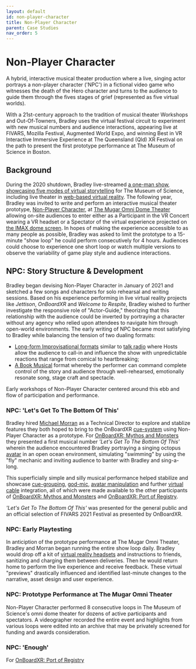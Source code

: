 ```yaml
---
layout: default
id: non-player-character
title: Non-Player Character
parent: Case Studies
nav_order: 5
---
```


# Non-Player Character
A hybrid, interactive musical theater production where a live, singing actor portrays a non-player character ('NPC') in a fictional video game who witnesses the death of the Hero character and turns to the audience to guide them through the fives stages of grief (represented as five virtual worlds). 

With a 21st-century approach to the tradition of musical theater Workshops and Out-Of-Towners, Bradley uses the virtual festival circuit to experiment with new musical numbers and audience interactions, appearing live at FIVARS, Mozilla Festival, Augmented World Expo, and winning Best in VR Interactive Immersive Experience at The Queensland (Qld) XR Festival on the path to present the first prototype performance at The Museum of Science in Boston. 

## Background
During the 2020 shutdown, Bradley live-streamed [a one-man show, showcasing five modes of virtual storytelling](https://playbill.com/article/watch-this-live-virtual-reality-theatre-performance-from-the-museum-of-science) for The Museum of Science, including live theater in [web-based virtual reality](./glossary-webvr). The following year, Bradley was invited to write and perform an interactive musical theater prototype, [Non-Player Character](), at [The Mugar Omni Dome Theater](https://www.mos.org/press/press-releases/Adult-Programming-Fall-2021) allowing on-site audiences to enter either as a Participant in the VR Concert wearing a VR headset or a Spectator of the virtual experience projected on [the IMAX dome screen](https://en.wikipedia.org/wiki/Mugar_Omni_Theater). In hopes of making the experience accessible to as many people as possible, Bradley was asked to limit the prototype to a 15-minute "show loop" he could perform consecutively for 4 hours. Audiences could choose to experience one short loop or watch multiple versions to observe the variability of game play style and audience interactions.

## NPC: Story Structure & Development
Bradley began devising Non-Player Character in January of 2021 and sketched a few songs and characters for solo rehearsal and writing sessions. Based on his experience performing in live virtual reality projects like *Jettison*, *OnBoardXR* and *Welcome to Respite*, Bradley wished to further investigate the responsive role of "Actor-Guide," theorizing that this relationship with the audience could be inverted by portraying a character without any agency who relied upon attendees to navigate him through open-world environments. The early writing of NPC became most satisfying to Bradley while balancing the tension of two dualing formats: 
- [Long-form Improvisational formats](https://en.wikipedia.org/wiki/Improvisational_theatre#Non-comedic,_experimental,_and_dramatic,_narrative-based_improvisational_theater) similar to [talk radio](https://en.wikipedia.org/wiki/Talk_radio) where Hosts allow the audience to call-in and influence the show with unpredictable reactions that range from comical to heartbreaking;
- [A Book Musical](https://en.wikipedia.org/wiki/Musical_theatre#Book_musicals) format whereby the performer can command complete control of the story and audience through well-rehearsed, emotionally resonate song, stage craft and spectacle. 

Early workshops of Non-Player Character centered around this ebb and flow of participation and performance. 

### NPC: 'Let's Get To The Bottom Of This'
Bradley hired [Michael Morran](./michael-morran.md) as a Technical Director to explore and stablize features they both hoped to bring to the OnBoardXR [cue-system](./cue-system.md) using Non-Player Character as a prototype. For [OnBoardXR: Mythos and Monsters](./obxr-mythos-monsters.md) they presented a first musical number *'Let's Get To The Bottom Of This'* wherein the audience encountered Bradley portraying a singing octopus [avatar](./glossary-avatar) in an open ocean environment, simulating "swimming" by using the "fly" mechanic and inviting audience to banter with Bradley and sing-a-long.  

This superficially simple and silly musical performance helped stabilize and showcase [cue-grouping](./glossary-cue-group.md), [god-mic](./glossary-god-mic.md), [avatar manipulation](./glossary-avatar-manipulation.md) and further [virtual cable](./glossary-virtual-cable.md) integration, all of which were made available to the other participants of [OnBoardXR: Mythos and Monsters](./obxr-mythos-monsters.md) and [OnBoardXR: Port of Registry](./obxr-port-of-registry).

*'Let's Get To The Bottom Of This'* was presented for the general public and an official selection of FIVARS 2021 Festival as presented by OnBoardXR.

### NPC: Early Playtesting
In anticiption of the prototype performance at The Mugar Omni Theater, Bradley and Morran began running the entire show loop daily. Bradley would drop off a kit of [virtual reality headsets](./hmd.md) and instructions to friends, sanitizing and charging them between deliveries. Then he would return home to perform the live experience and receive feedback. These virtual "previews" drastically influenced and identified last-minute changes to the narrative, asset design and user experience. 

### NPC: Prototype Performance at The Mugar Omni Theater
Non-Player Character performed 8 consecutive loops in The Museum of Science's omni dome theater for dozens of active participants and spectators. A videographer recorded the entire event and highlights from various loops were edited into an archive that may be privately screened for funding and awards consideration. 

### NPC: 'Enough'
For [OnBoardXR: Port of Registry](./obxr-port-of-registry) 
